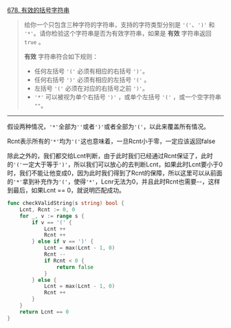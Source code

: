 [678. 有效的括号字符串](https://leetcode.cn/problems/valid-parenthesis-string/)

> 给你一个只包含三种字符的字符串，支持的字符类型分别是 `'('`、`')'` 和 `'*'`。请你检验这个字符串是否为有效字符串，如果是 **有效** 字符串返回 `true` 。
>
> **有效** 字符串符合如下规则：
>
> - 任何左括号 `'('` 必须有相应的右括号 `')'`。
> - 任何右括号 `')'` 必须有相应的左括号 `'('` 。
> - 左括号 `'('` 必须在对应的右括号之前 `')'`。
> - `'*'` 可以被视为单个右括号 `')'` ，或单个左括号 `'('` ，或一个空字符串 `""`。

---

假设两种情况，`'*'`全部为`''`或者`')'`或者全部为`'('`，以此来覆盖所有情况。

Rcnt表示所有的`'*'`均为`'('`这也意味着，一旦Rcnt小于零，一定应该返回false

除此之外的，我们都交给Lcnt判断，由于此时我们已经通过Rcnt保证了，此时的`'('`一定大于等于`')'`，所以我们可以放心的去判断Lcnt，如果此时Lcnt要小于0时，我们不能让他变成0，因为此时我们得到了Rcnt的保障，所以这里可以从前面的`'*'`拿到补充作为`'('`，使得`'*'`，Lcnr无法为0，并且此时Rcnt也需要--，这样到最后，如果Lcnt == 0，就说明匹配成功。

```go
func checkValidString(s string) bool {
    Lcnt, Rcnt := 0, 0
    for _, v := range s {
        if v == '(' {
            Lcnt ++
            Rcnt ++
        } else if v == ')' {
            Lcnt = max(Lcnt - 1, 0)
            Rcnt --
            if Rcnt < 0 {
                return false
            }
        } else {
            Lcnt = max(Lcnt - 1, 0)
            Rcnt ++
        }
    }
    return Lcnt == 0
}
```

